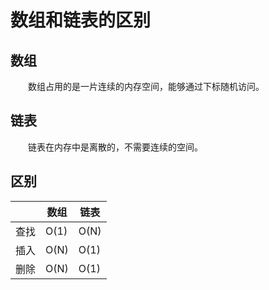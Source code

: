 # 数组和链表的区别  

## 数组
&emsp;&emsp;数组占用的是一片连续的内存空间，能够通过下标随机访问。  

## 链表  
&emsp;&emsp;链表在内存中是离散的，不需要连续的空间。

## 区别
||数组|链表|
|-|-|-|
|查找|O(1)|O(N)|
|插入|O(N)|O(1)|
|删除|O(N)|O(1)|